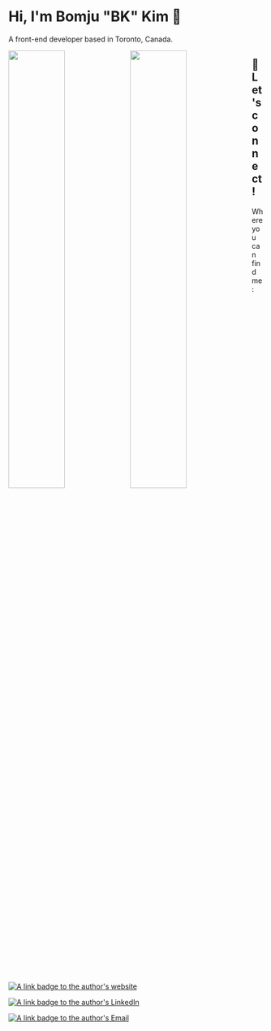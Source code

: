 # Hi, I'm Bomju "BK" Kim 👋
A front-end developer based in Toronto, Canada.

<img align="left" width="47%" src="https://github-readme-stats.vercel.app/api?username=dennisk94&show_icons=true&theme=tokyonight&hide=stars"/>

<img align="left" width="47%" src="https://github-readme-stats.vercel.app/api/top-langs/?username=dennisk94&layout=compact"/>

## 💬 Let's connect!

Where you can find me:

[![A link badge to the author's website](https://img.shields.io/static/v1?label=Website&message=bomjukim%2Ecom&color=c13535&style=for-the-badge&logoWidth=20&logo=data%3Aimage%2Fpng%3Bbase64%2CiVBORw0KGgoAAAANSUhEUgAAABAAAAAQCAMAAAAoLQ9TAAAAUVBMVEUAAAADAwMDAwMEBAQDAwMEBAQDAwMCAgICAgIBAQEBAQEBAQEAAAAAAAAAAAAAAAAAAAAAAAAAAAAAAAAAAAAAAAAAAAAAAAAAAAAAAAAAAABDLvE2AAAAGnRSTlMACgwOFBQcJi4yVlhebn6Rk5edq8PJ0dvn%2BzabNWcAAABpSURBVHjaZI9VAgAhCAXZ7i6d%2Bx90jc83Jg0WGfZmGpt9sExxcpTOlQdnkeQbugWWDu6oOeGxF1574DSrr%2BuaqytQzeGqTfiAfiWw9uH6zIe73Qhsbbi8KiREkLLSmLSuw%2F2Dep8b6n0AEvINUI9CUC0AAAAASUVORK5CYII%3D&labelColor=c2c2c2)](https://bomjukim.com/)

[![A link badge to the author's LinkedIn](https://img.shields.io/static/v1?label=LinkedIn&message=Bomju%20Kim&color=c13535&style=for-the-badge&logoWidth=20&logo=linkedin&logoColor=blue&labelColor=c2c2c2)](https://www.linkedin.com/in/bomju-kim/)

[![A link badge to the author's Email](https://img.shields.io/static/v1?label=E-Mail&message=Bomju%20Kim&color=c13535&style=for-the-badge&logoWidth=20&logo=gmail&labelColor=c2c2c2)](mailto:bomju.kim@outlook.com)
